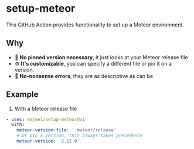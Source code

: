 # setup-meteor

This GitHub Action provides functionality to set up a Meteor environment.

## Why

- 📌 **No pinned version necessary**, it just looks at your Meteor release file
- ⚙️ **It's customizable**, you can specify a different file or pin it on a version.
- 🚫 **No-nonsense errors**, they are as descriptive as can be

## Example

1. With a Meteor release file

```yml
- uses: emjee1/setup-meteor@v1
  with:
    meteor-version-file: '.meteor/release'
    # Or pin a version, this always takes precedence
    meteor-version: '2.11.0'
```
